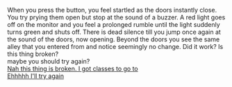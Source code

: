 When you press the button, you feel startled as the doors instantly close. You try prying them open but stop at the sound of a buzzer. A red light goes off on the monitor and you feel a prolonged rumble until the light suddenly turns green and shuts off. There is dead silence till you jump once again at the sound of the doors, now opening. Beyond the doors you see the same alley that you entered from and notice seemingly no change. Did it work? Is this thing broken?   
maybe you should try again?    
[Nah this thing is broken. I got classes to go to](leave.md)  
[Ehhhhh I'll try again](../time-machine.md) 
  